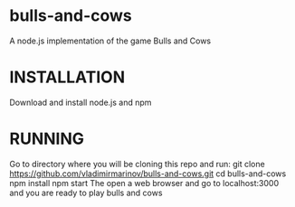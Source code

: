 bulls-and-cows
==============

A node.js implementation of the game Bulls and Cows

INSTALLATION
=============
Download  and install node.js and npm

RUNNING
=============
Go to directory where you will be cloning this repo and run:
git clone https://github.com/vladimirmarinov/bulls-and-cows.git
cd bulls-and-cows
npm install
npm start
The open a web browser and go to localhost:3000 and you are ready to play bulls and cows
